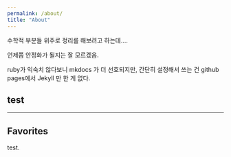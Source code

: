 ```yaml
---
permalink: /about/
title: "About"
---
```


수학적 부분들 위주로 정리를 해보려고 하는데....

언제쯤 안정화가 될지는 잘 모르겠음.

ruby가 익숙치 않다보니 mkdocs 가 더 선호되지만, 
간단히 설정해서 쓰는 건 github pages에서 Jekyll 만 한 게 없다.

## test

---

## Favorites

test.
